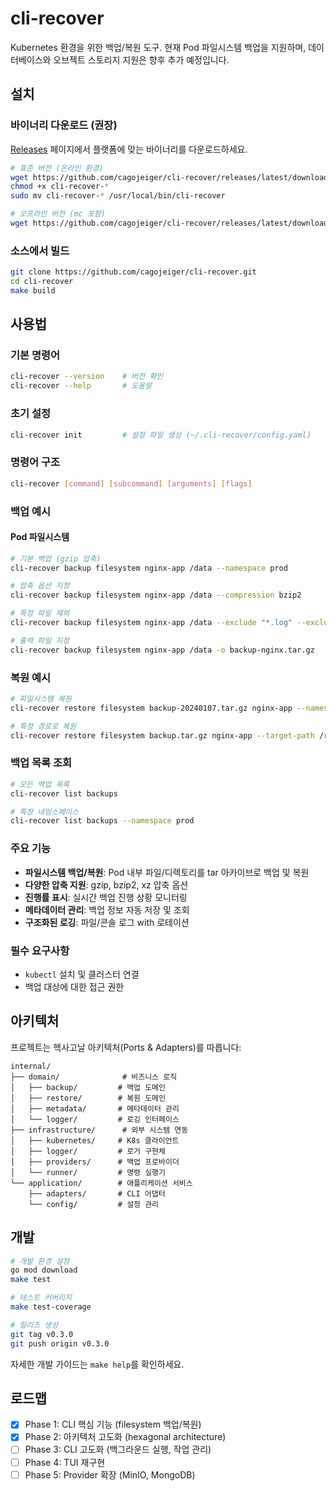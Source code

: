 # cli-recover

Kubernetes 환경을 위한 백업/복원 도구. 현재 Pod 파일시스템 백업을 지원하며, 데이터베이스와 오브젝트 스토리지 지원은 향후 추가 예정입니다.

## 설치

### 바이너리 다운로드 (권장)

[Releases](https://github.com/cagojeiger/cli-recover/releases) 페이지에서 플랫폼에 맞는 바이너리를 다운로드하세요.

```bash
# 표준 버전 (온라인 환경)
wget https://github.com/cagojeiger/cli-recover/releases/latest/download/cli-recover-$(uname -s)-$(uname -m)
chmod +x cli-recover-*
sudo mv cli-recover-* /usr/local/bin/cli-recover

# 오프라인 버전 (mc 포함)
wget https://github.com/cagojeiger/cli-recover/releases/latest/download/cli-recover-offline-$(uname -s)-$(uname -m)
```

### 소스에서 빌드

```bash
git clone https://github.com/cagojeiger/cli-recover.git
cd cli-recover
make build
```

## 사용법

### 기본 명령어
```bash
cli-recover --version    # 버전 확인
cli-recover --help       # 도움말
```

### 초기 설정
```bash
cli-recover init         # 설정 파일 생성 (~/.cli-recover/config.yaml)
```

### 명령어 구조
```bash
cli-recover [command] [subcommand] [arguments] [flags]
```

### 백업 예시

#### Pod 파일시스템
```bash
# 기본 백업 (gzip 압축)
cli-recover backup filesystem nginx-app /data --namespace prod

# 압축 옵션 지정
cli-recover backup filesystem nginx-app /data --compression bzip2

# 특정 파일 제외
cli-recover backup filesystem nginx-app /data --exclude "*.log" --exclude "*.tmp"

# 출력 파일 지정
cli-recover backup filesystem nginx-app /data -o backup-nginx.tar.gz
```

### 복원 예시
```bash
# 파일시스템 복원
cli-recover restore filesystem backup-20240107.tar.gz nginx-app --namespace prod

# 특정 경로로 복원
cli-recover restore filesystem backup.tar.gz nginx-app --target-path /restore
```

### 백업 목록 조회
```bash
# 모든 백업 목록
cli-recover list backups

# 특정 네임스페이스
cli-recover list backups --namespace prod
```

### 주요 기능
- **파일시스템 백업/복원**: Pod 내부 파일/디렉토리를 tar 아카이브로 백업 및 복원
- **다양한 압축 지원**: gzip, bzip2, xz 압축 옵션
- **진행률 표시**: 실시간 백업 진행 상황 모니터링
- **메타데이터 관리**: 백업 정보 자동 저장 및 조회
- **구조화된 로깅**: 파일/콘솔 로그 with 로테이션

### 필수 요구사항
- `kubectl` 설치 및 클러스터 연결
- 백업 대상에 대한 접근 권한

## 아키텍처

프로젝트는 헥사고날 아키텍처(Ports & Adapters)를 따릅니다:

```
internal/
├── domain/              # 비즈니스 로직
│   ├── backup/         # 백업 도메인
│   ├── restore/        # 복원 도메인
│   ├── metadata/       # 메타데이터 관리
│   └── logger/         # 로깅 인터페이스
├── infrastructure/      # 외부 시스템 연동
│   ├── kubernetes/     # K8s 클라이언트
│   ├── logger/         # 로거 구현체
│   ├── providers/      # 백업 프로바이더
│   └── runner/         # 명령 실행기
└── application/        # 애플리케이션 서비스
    ├── adapters/       # CLI 어댑터
    └── config/         # 설정 관리
```

## 개발

```bash
# 개발 환경 설정
go mod download
make test

# 테스트 커버리지
make test-coverage

# 릴리즈 생성
git tag v0.3.0
git push origin v0.3.0
```

자세한 개발 가이드는 `make help`를 확인하세요.

## 로드맵

- [x] Phase 1: CLI 핵심 기능 (filesystem 백업/복원)
- [x] Phase 2: 아키텍처 고도화 (hexagonal architecture)
- [ ] Phase 3: CLI 고도화 (백그라운드 실행, 작업 관리)
- [ ] Phase 4: TUI 재구현
- [ ] Phase 5: Provider 확장 (MinIO, MongoDB)
